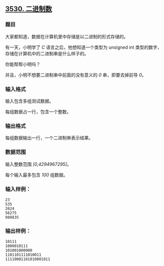 ## [3530. 二进制数](https://www.acwing.com/problem/content/3533/)

### 题目

大家都知道，数据在计算机里中存储是以二进制的形式存储的。

有一天，小明学了 *C* 语言之后，他想知道一个类型为 unsigned int 类型的数字，存储在计算机中的二进制串是什么样子的。

你能帮帮小明吗？

并且，小明不想要二进制串中前面的没有意义的 *0* 串，即要去掉前导 *0*。

### 输入格式

输入包含多组测试数据。

每组数据占一行，包含一个整数。

### 输出格式

每组数据输出一行，一个二进制串表示结果。

### 数据范围

输入整数范围 *[0,4294967295]*。

每个输入最多包含 *100* 组数据。

### 输入样例：

```
23
535
2624
56275
989835
```

### 输出样例：

```
10111
1000010111
101001000000
1101101111010011
11110001101010001011
```
